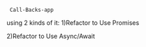      Call-Backs-app 

using 2 kinds of it:
1)Refactor to Use Promises

2)Refactor to Use Async/Await
